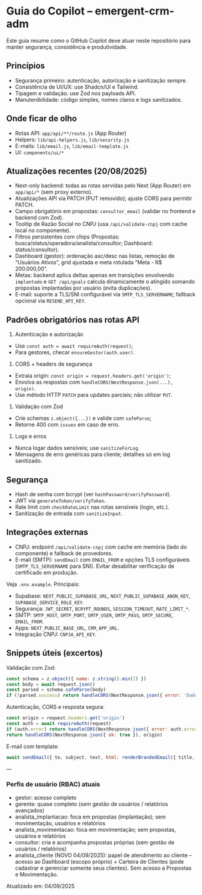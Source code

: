 # Guia do Copilot – emergent-crm-adm

Este guia resume como o GitHub Copilot deve atuar neste repositório para manter segurança, consistência e produtividade.

## Princípios

- Segurança primeiro: autenticação, autorização e sanitização sempre.
- Consistência de UI/UX: use Shadcn/UI e Tailwind.
- Tipagem e validação: use Zod nos payloads API.
- Manutenibilidade: código simples, nomes claros e logs sanitizados.

## Onde ficar de olho

- Rotas API: `app/api/**/route.js` (App Router)
- Helpers: `lib/api-helpers.js`, `lib/security.js`
- E-mails: `lib/email.js`, `lib/email-template.js`
- UI: `components/ui/*`

## Atualizações recentes (20/08/2025)

- Next-only backend: todas as rotas servidas pelo Next (App Router) em `app/api/*` (sem proxy externo).
- Atualizações API via PATCH (PUT removido); ajuste CORS para permitir PATCH.
- Campo obrigatório em propostas: `consultor_email` (validar no frontend e backend com Zod).
- Tooltip de Razão Social no CNPJ (usa `/api/validate-cnpj` com cache local no componente).
- Filtros persistentes com chips (Propostas: busca/status/operadora/analista/consultor; Dashboard: status/consultor).
- Dashboard (gestor): ordenação asc/desc nas listas, remoção de “Usuários Ativos”, grid ajustada e meta rotulada “Meta - R$ 200.000,00”.
- Metas: backend aplica deltas apenas em transições envolvendo `implantado` e `GET /api/goals` calcula dinamicamente o atingido somando propostas implantadas por usuário (evita duplicações).
- E-mail: suporte a TLS/SNI configurável via `SMTP_TLS_SERVERNAME`; fallback opcional via `RESEND_API_KEY`.

## Padrões obrigatórios nas rotas API

1. Autenticação e autorização

- Use `const auth = await requireAuth(request)`;
- Para gestores, checar `ensureGestor(auth.user)`.

1. CORS + headers de segurança

- Extraia origin: `const origin = request.headers.get('origin')`;
- Envolva as respostas com `handleCORS(NextResponse.json(...), origin)`.
- Use método HTTP `PATCH` para updates parciais; não utilizar `PUT`.

1. Validação com Zod

- Crie schemas `z.object({...})` e valide com `safeParse`;
- Retorne 400 com `issues` em caso de erro.

1. Logs e erros

- Nunca logar dados sensíveis; use `sanitizeForLog`.
- Mensagens de erro genéricas para cliente; detalhes só em log sanitizado.

## Segurança

- Hash de senha com bcrypt (ver `hashPassword/verifyPassword`).
- JWT via `generateToken/verifyToken`.
- Rate limit com `checkRateLimit` nas rotas sensíveis (login, etc.).
- Sanitização de entrada com `sanitizeInput`.

## Integrações externas

- CNPJ: endpoint `/api/validate-cnpj` com cache em memória (lado do componente) e fallback de provedores.
- E-mail (SMTP): `sendEmail` com `EMAIL_FROM` e opções TLS configuráveis (`SMTP_TLS_SERVERNAME` para SNI). Evitar desabilitar verificação de certificado em produção.

Veja `.env.example`. Principais:

- Supabase: `NEXT_PUBLIC_SUPABASE_URL`, `NEXT_PUBLIC_SUPABASE_ANON_KEY`, `SUPABASE_SERVICE_ROLE_KEY`.
- Segurança: `JWT_SECRET`, `BCRYPT_ROUNDS`, `SESSION_TIMEOUT`, `RATE_LIMIT_*`.
- SMTP: `SMTP_HOST`, `SMTP_PORT`, `SMTP_USER`, `SMTP_PASS`, `SMTP_SECURE`, `EMAIL_FROM`.
- Apps: `NEXT_PUBLIC_BASE_URL`, `CRM_APP_URL`.
- Integração CNPJ: `CNPJA_API_KEY`.

## Snippets úteis (excertos)

Validação com Zod:

```js
const schema = z.object({ name: z.string().min(2) })
const body = await request.json()
const parsed = schema.safeParse(body)
if (!parsed.success) return handleCORS(NextResponse.json({ error: 'Dados inválidos', issues: parsed.error.issues }, { status: 400 }), origin)
```

Autenticação, CORS e resposta segura:

```js
const origin = request.headers.get('origin')
const auth = await requireAuth(request)
if (auth.error) return handleCORS(NextResponse.json({ error: auth.error }, { status: auth.status }), origin)
return handleCORS(NextResponse.json({ ok: true }), origin)
```

E-mail com template:

```js
await sendEmail({ to, subject, text, html: renderBrandedEmail({ title, ctaText, ctaUrl, contentHtml }) })
```

—

### Perfis de usuário (RBAC) atuais

- gestor: acesso completo
- gerente: quase completo (sem gestão de usuários / relatórios avançados)
- analista_implantacao: foca em propostas (implantação); sem movimentação, usuários e relatórios
- analista_movimentacao: foca em movimentação; sem propostas, usuários e relatórios
- consultor: cria e acompanha propostas próprias (sem gestão de usuários / relatórios)
- analista_cliente (NOVO 04/09/2025): papel de atendimento ao cliente – acesso ao Dashboard (escopo próprio) + Carteira de Clientes (pode cadastrar e gerenciar somente seus clientes). Sem acesso a Propostas e Movimentação.

Atualizado em: 04/09/2025
